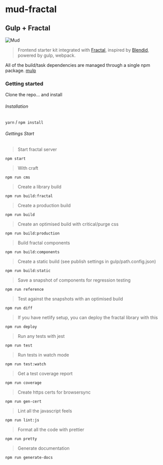 # mud-fractal

## Gulp + Fractal

![Mud](http://ournameismud.co.uk/css/images/maps-icon.png)

> Frontend starter kit integrated with [Fractal](http://fractal.build/), inspired by [Blendid](https://github.com/vigetlabs/blendid), powered by gulp, webpack.

All of the build/task dependencies are managed through a single npm package. [mulp](https://github.com/ournameismud/mulp)

### Getting started

Clone the repo… and install

###### Installation

`yarn` / `npm install`

###### Gettings Start

> Start fractal server

`npm start`

> With craft

`npm run cms`

> Create a library build

`npm run build:fractal`

> Create a production build

`npm run build`

> Create an optimised build with critical/purge css

`npm run build:production`

> Build fractal components

`npm run build:components`

> Create a static build (see publish settings in gulp/path.config.json)

`npm run build:static`

> Save a snapshot of components for regression testing

`npm run reference`

> Test against the snapshots with an optimised build

`npm run diff`

> If you have netlify setup, you can deploy the fractal library with this

`npm run deploy`

> Run any tests with jest

`npm run test`

> Run tests in watch mode

`npm run test:watch`

> Get a test coverage report

`npm run coverage`

> Create https certs for browsersync

`npm run gen-cert`

> Lint all the javascript feels

`npm run lint:js`

> Format all the code with prettier

`npm run pretty`

> Generate documentation

`npm run generate-docs`
